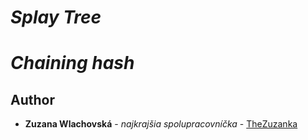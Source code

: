 # *Splay Tree*

# *Chaining hash*

## Author

* **Zuzana Wlachovská** - *najkrajšia spolupracovníčka* - [TheZuzanka](https://github.com/TheZuzanka)